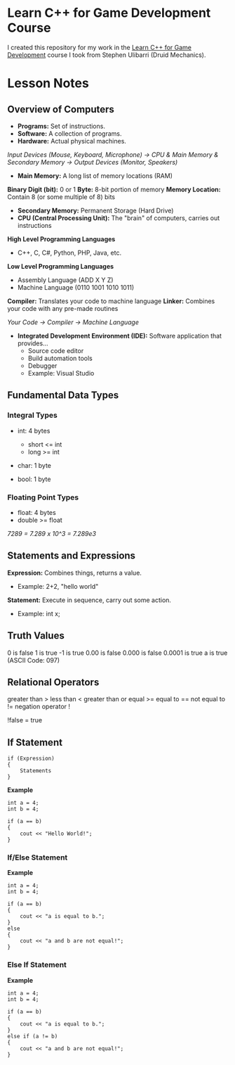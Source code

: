 # Learn C++ for Game Development Course

I created this repository for my work in the [Learn C++ for Game Development](https://www.udemy.com/course/learn-cpp-for-ue4-unit-1/) course I took from Stephen Ulibarri (Druid Mechanics).

# Lesson Notes

## Overview of Computers

+ **Programs:** Set of instructions.
+ **Software:** A collection of programs.
+ **Hardware:** Actual physical machines.

_Input Devices (Mouse, Keyboard, Microphone) -> CPU & Main Memory & Secondary Memory -> Output Devices (Monitor, Speakers)_

+ **Main Memory:** A long list of memory locations (RAM)

**Binary Digit (bit):** 0 or 1
**Byte:** 8-bit portion of memory
**Memory Location:** Contain 8 (or some multiple of 8) bits

+ **Secondary Memory:** Permanent Storage (Hard Drive)
+ **CPU (Central Processing Unit):** The "brain" of computers, carries out instructions

**High Level Programming Languages**
+ C++, C, C#, Python, PHP, Java, etc.

**Low Level Programming Languages**
+ Assembly Language (ADD X Y Z)
+ Machine Language (0110 1001 1010 1011)

**Compiler:** Translates your code to machine language
**Linker:** Combines your code with any pre-made routines

_Your Code -> Compiler -> Machine Language_

+ **Integrated Development Environment (IDE):** Software application that provides...
    + Source code editor
    + Build automation tools
    + Debugger
    + Example: Visual Studio

## Fundamental Data Types

### Integral Types

+ int: 4 bytes
    + short <= int
    + long >= int

+ char: 1 byte
+ bool: 1 byte

### Floating Point Types

+ float: 4 bytes
+ double >= float

_7289 = 7.289 x 10^3 = 7.289e3_

## Statements and Expressions

**Expression:** Combines things, returns a value.
+ Example: 2+2, "hello world"

**Statement:** Execute in sequence, carry out some action.
+ Example: int x;

## Truth Values

0 is false
1 is true
-1 is true
0.00 is false
0.000 is false
0.0001 is true
a is true (ASCII Code: 097)

## Relational Operators

greater than >
less than <
greater than or equal >=
equal to ==
not equal to !=
negation operator !

!false = true

## If Statement

```
if (Expression)
{
    Statements
}
```

**Example**

```
int a = 4;
int b = 4;

if (a == b)
{
    cout << "Hello World!";
}
```

### If/Else Statement

**Example**

```
int a = 4;
int b = 4;

if (a == b)
{
    cout << "a is equal to b.";
}
else
{
    cout << "a and b are not equal!";
}
```

### Else If Statement

**Example**

```
int a = 4;
int b = 4;

if (a == b)
{
    cout << "a is equal to b.";
}
else if (a != b)
{
    cout << "a and b are not equal!";
}
```